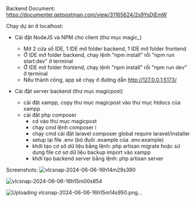 Backend Document: https://documenter.getpostman.com/view/31165624/2s9YsDjEmW

Chạy dự án ở localhost:
- Cài đặt NodeJS và NPM cho client (thư mục magic_)
	+ Mở 2 cửa sổ IDE, 1 IDE mở folder backend, 1 IDE mở folder frontend
	+ Ở IDE mở folder backend, chạy lệnh "npm install" rồi "npm run start:dev" ở terminal
	+ Ở IDE mở folder frontend, chạy lệnh "npm install" rồi "npm run dev" ở terminal
	+ Nếu thành công, app sẽ chạy ở đường dẫn http://127.0.0.1:5173/

- Cài đặt server backend (thư mục magicpost)
	- cài đặt xampp, copy thư mục magicpost vào thư mục htdocs của xampp
	- cài đặt php composer
		- cd vào thư mục magicpost
		- chạy cmd lệnh composer i
		- chạy cmd cài đặt laravel composer global require laravel/installer
		- setup lại file .env (bỏ đuôi .example của .env.example) 
		- khởi tạo cơ sở dữ liệu bằng lệnh: php artisan migrate hoặc sử dụng file cơ sơ dữ liệu backup import vào xampp
		- khởi tạo backend server bằng lệnh: php artisan server

Screenshots:
![vlcsnap-2024-06-06-16h14m29s390](https://github.com/muabui1012/magicpostAPI/assets/39801919/5b7ae23f-cdea-45ea-8916-abc1f6b783bd)

![vlcsnap-2024-06-06-16h15m00s854](https://github.com/muabui1012/magicpostAPI/assets/39801919/b0af1a00-07c2-44e3-921c-22008663f508)

![Uploading vlcsnap-2024-06-06-16h15m14s950.png…]()

